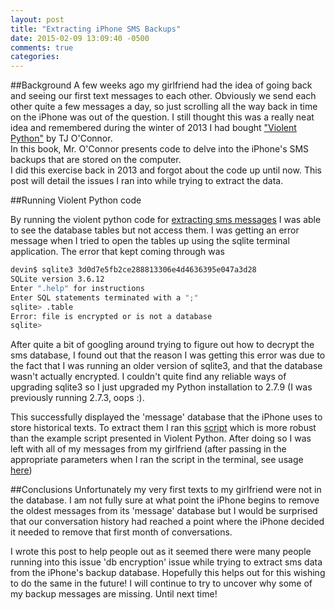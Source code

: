 ```yaml
---
layout: post
title: "Extracting iPhone SMS Backups"
date: 2015-02-09 13:09:40 -0500
comments: true
categories: 
---
```


##Background
A few weeks ago my girlfriend had the idea of going back and seeing our first text messages to each other.
Obviously we send each other quite a few messages a day, so just scrolling all the way back in time on the iPhone
was out of the question.  I still thought this was a really neat idea and remembered during the winter of 2013 I had bought ["Violent Python"](http://www.amazon.com/Violent-Python-Cookbook-Penetration-Engineers/dp/1597499579/) by TJ O'Connor.  
In this book, Mr. O'Connor presents code to delve into the iPhone's SMS backups that are stored on the computer.  
I did this exercise back in 2013 and forgot about the code up until now.  This post will detail the issues I ran into 
while trying to extract the data.

<!--more-->

##Running Violent Python code

By running the violent python code for [extracting sms messages](https://github.com/shadow-box/Violent-Python-Examples/blob/master/Chapter-3/7-iphoneMessages.py) I was able to see the database tables but not access them.
I was getting an error message when I tried to open the tables up using the sqlite terminal application.  The error
that kept coming through was 

```Bash
devin$ sqlite3 3d0d7e5fb2ce288813306e4d4636395e047a3d28
SQLite version 3.6.12
Enter ".help" for instructions
Enter SQL statements terminated with a ";"
sqlite> .table
Error: file is encrypted or is not a database
sqlite>
```

After quite a bit of googling around trying to figure out how to decrypt the sms database, I found out that the reason 
I was getting this error was due to the fact that I was running an older version of sqlite3, and that the database wasn't
actually encrypted.  I couldn't quite find any reliable ways of upgrading sqlite3 so I just upgraded my Python installation 
to 2.7.9 (I was previously running 2.7.3, oops :).

This successfully displayed the 'message' database that the iPhone uses to store historical texts.  To extract them I ran this
[script](https://github.com/toffer/iphone-sms-backup/blob/master/sms-backup.py) which is more robust than the example script presented
in Violent Python.  After doing so I was left with all of my messages from my girlfriend (after passing in the appropriate parameters 
when I ran the script in the terminal, see usage [here](https://github.com/toffer/iphone-sms-backup/blob/master/README.md))  


##Conclusions
Unfortunately my very first texts to my girlfriend were not in the database.  I am not fully sure at what point the iPhone begins
to remove the oldest messages from its 'message' database but I would be surprised that our conversation history had reached a point
where the iPhone decided it needed to remove that first month of conversations.

I wrote this post to help people out as it seemed there were many people running into this issue 'db encryption' issue while
trying to extract sms data from the iPhone's backup database.  Hopefully this helps out for this wishing to do the same
in the future!  I will continue to try to uncover why some of my backup messages are missing.  Until next time!
